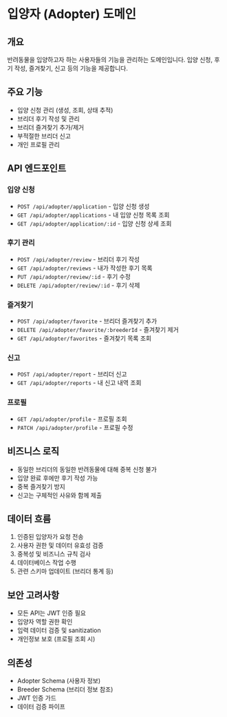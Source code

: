 # 입양자 (Adopter) 도메인

## 개요

반려동물을 입양하고자 하는 사용자들의 기능을 관리하는 도메인입니다. 입양 신청, 후기 작성, 즐겨찾기, 신고 등의 기능을 제공합니다.

## 주요 기능

- 입양 신청 관리 (생성, 조회, 상태 추적)
- 브리더 후기 작성 및 관리
- 브리더 즐겨찾기 추가/제거
- 부적절한 브리더 신고
- 개인 프로필 관리

## API 엔드포인트

### 입양 신청

- `POST /api/adopter/application` - 입양 신청 생성
- `GET /api/adopter/applications` - 내 입양 신청 목록 조회
- `GET /api/adopter/application/:id` - 입양 신청 상세 조회

### 후기 관리

- `POST /api/adopter/review` - 브리더 후기 작성
- `GET /api/adopter/reviews` - 내가 작성한 후기 목록
- `PUT /api/adopter/review/:id` - 후기 수정
- `DELETE /api/adopter/review/:id` - 후기 삭제

### 즐겨찾기

- `POST /api/adopter/favorite` - 브리더 즐겨찾기 추가
- `DELETE /api/adopter/favorite/:breederId` - 즐겨찾기 제거
- `GET /api/adopter/favorites` - 즐겨찾기 목록 조회

### 신고

- `POST /api/adopter/report` - 브리더 신고
- `GET /api/adopter/reports` - 내 신고 내역 조회

### 프로필

- `GET /api/adopter/profile` - 프로필 조회
- `PATCH /api/adopter/profile` - 프로필 수정

## 비즈니스 로직

- 동일한 브리더의 동일한 반려동물에 대해 중복 신청 불가
- 입양 완료 후에만 후기 작성 가능
- 중복 즐겨찾기 방지
- 신고는 구체적인 사유와 함께 제출

## 데이터 흐름

1. 인증된 입양자가 요청 전송
2. 사용자 권한 및 데이터 유효성 검증
3. 중복성 및 비즈니스 규칙 검사
4. 데이터베이스 작업 수행
5. 관련 스키마 업데이트 (브리더 통계 등)

## 보안 고려사항

- 모든 API는 JWT 인증 필요
- 입양자 역할 권한 확인
- 입력 데이터 검증 및 sanitization
- 개인정보 보호 (프로필 조회 시)

## 의존성

- Adopter Schema (사용자 정보)
- Breeder Schema (브리더 정보 참조)
- JWT 인증 가드
- 데이터 검증 파이프
